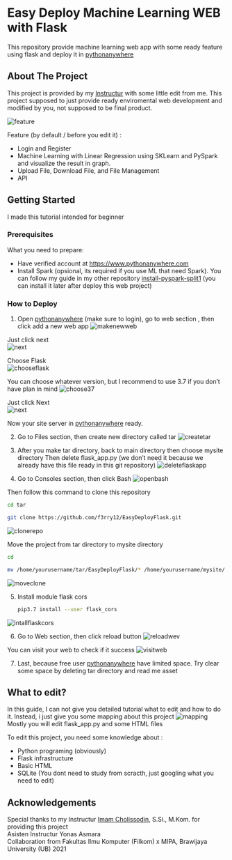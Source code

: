 # Easy Deploy Machine Learning WEB with Flask
This repository provide machine learning web app with some ready feature using flask and deploy it in [pythonanywhere](https://www.pythonanywhere.com)

## About The Project
This project is provided by my [Instructur](https://github.com/imamcs19/FGA-Big-Data-Using-Python-Filkom-x-Mipa-UB-2021) with some little edit from me. This project supposed to just provide ready enviromental web development and modified by you, not supposed to be final product.

![feature](https://github.com/f3rry12/EasyDeployFlask/blob/main/readMeAsset/provide1.jpg)

Feature (by default / before you edit it) :
* Login and Register
* Machine Learning with Linear Regression using SKLearn and PySpark and visualize the result in graph.
* Upload File, Download File, and File Management
* API


## Getting Started
I made this tutorial intended for beginner

### Prerequisites

What you need to prepare:
* Have verified account at https://www.pythonanywhere.com
* Install Spark (opsional, its required if you use ML that need Spark). You can follow my guide in my other repository  [install-pyspark-split1](https://github.com/f3rry12/install-pyspark-split1) (you can install it later after deploy this web project)

### How to Deploy

1. Open [pythonanywhere](https://www.pythonanywhere.com) (make sure to login), go to web section , then click add a new web app
![makenewweb](https://github.com/f3rry12/EasyDeployFlask/blob/main/readMeAsset/ss1.jpg)

  Just click next <br>
![next](https://github.com/f3rry12/EasyDeployFlask/blob/main/readMeAsset/ss2.jpg)

  Choose Flask <br>
![chooseflask](https://github.com/f3rry12/EasyDeployFlask/blob/main/readMeAsset/ss3.jpg)

  You can choose whatever version, but I recommend to use 3.7 if you don’t have plan in mind
![choose37](https://github.com/f3rry12/EasyDeployFlask/blob/main/readMeAsset/ss3_5.jpg)

  Just click Next <br>
![next](https://github.com/f3rry12/EasyDeployFlask/blob/main/readMeAsset/ss4.jpg)

Now your site server in [pythonanywhere](https://www.pythonanywhere.com) ready.

2. Go to Files section, then create new directory called tar
![createtar](https://github.com/f3rry12/EasyDeployFlask/blob/main/readMeAsset/ss5.jpg)

3. After you make tar directory, back to main directory then choose mysite directory
   Then delete flask_app.py (we don’t need it because we already have this file ready in this git repository)
![deleteflaskapp](https://github.com/f3rry12/EasyDeployFlask/blob/main/readMeAsset/ss6.jpg)

4. Go to Consoles section, then click Bash
![openbash](https://github.com/f3rry12/EasyDeployFlask/blob/main/readMeAsset/ss7.jpg)

Then follow this command to clone this repository
   ```sh
   cd tar
   ```
   ```sh
   git clone https://github.com/f3rry12/EasyDeployFlask.git
   ```
![clonerepo](https://github.com/f3rry12/EasyDeployFlask/blob/main/readMeAsset/ss8.jpg)

Move the project from tar directory to mysite directory
   ```sh
   cd
   ```
   ```sh
   mv /home/yourusername/tar/EasyDeployFlask/* /home/yourusername/mysite/
   ```
![moveclone](https://github.com/f3rry12/EasyDeployFlask/blob/main/readMeAsset/ss9.jpg)


5. Install module flask cors 
   ```sh
   pip3.7 install --user flask_cors
   ```
![intallflaskcors](https://github.com/f3rry12/EasyDeployFlask/blob/main/readMeAsset/ss10.jpg)

6. Go to Web section, then click reload button
![reloadwev](https://github.com/f3rry12/EasyDeployFlask/blob/main/readMeAsset/ss11.jpg)

You can visit your web to check if it success
![visitweb](https://github.com/f3rry12/EasyDeployFlask/blob/main/readMeAsset/ss12.jpg)

7. Last, because free user [pythonanywhere](https://www.pythonanywhere.com) have limited space. Try clear some space by deleting tar directory and read me asset

## What to edit?
In this guide, I can not give you detailed tutorial what to edit and how to do it. Instead, i just give you some mapping about this project
![mapping](https://github.com/f3rry12/EasyDeployFlask/blob/main/readMeAsset/edit1.png)
Mostly you will edit flask_app.py and some HTML files

To edit this project, you need some knowledge about :
* Python programing (obviously)
* Flask infrastructure
* Basic HTML
* SQLite (You dont need to study from scracth, just googling what you need to edit)


## Acknowledgements
Special thanks to my Instructur [Imam Cholissodin](https://github.com/imamcs19), S.Si., M.Kom. for providing this project <br>
Asisten Instructur Yonas Asmara <br>
Collaboration from Fakultas Ilmu Komputer (Filkom) x MIPA, Brawijaya University (UB) 2021
